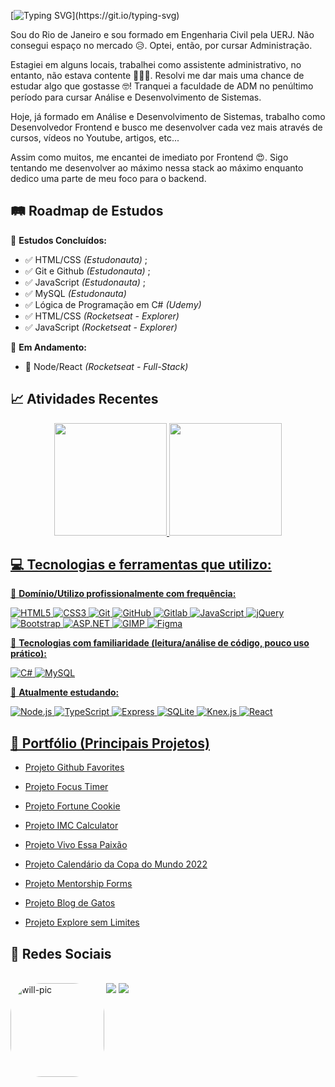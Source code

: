 [![Typing SVG](https://readme-typing-svg.herokuapp.com?font=Ubuntu&weight=600&pause=1000&color=00809F&width=450&lines=Olá%2C+eu+sou+o+Willian!;Desenvolvedor+Frontend;Seja+bem-vindo(a)+ao+meu+perfil!;)](https://git.io/typing-svg)

Sou do Rio de Janeiro e sou formado em Engenharia Civil pela UERJ. Não consegui espaço no mercado 😥. Optei, então, por cursar Administração.

Estagiei em alguns locais, trabalhei como assistente administrativo, no entanto, não estava contente 🤷🏾‍♂️. Resolvi me dar mais uma chance de estudar algo que gostasse 🤓! Tranquei a faculdade de ADM no penúltimo período para cursar Análise e Desenvolvimento de Sistemas. 

Hoje, já formado em Análise e Desenvolvimento de Sistemas, trabalho como Desenvolvedor Frontend e busco me desenvolver cada vez mais através de cursos, vídeos no Youtube, artigos, etc...

Assim como muitos, me encantei de imediato por Frontend 😍. Sigo tentando me desenvolver ao máximo nessa stack ao máximo enquanto dedico uma parte de meu foco para o backend. 

## 🛤️ Roadmap de Estudos

📖 **Estudos Concluídos:**  
- ✅ HTML/CSS *(Estudonauta)* ;
- ✅ Git e Github *(Estudonauta)* ;
- ✅ JavaScript *(Estudonauta)* ;
- ✅ MySQL *(Estudonauta)*  
- ✅ Lógica de Programação em C# *(Udemy)*  
- ✅ HTML/CSS *(Rocketseat - Explorer)*
- ✅ JavaScript *(Rocketseat - Explorer)*  

🚀 **Em Andamento:**  
- 🚀 Node/React *(Rocketseat - Full-Stack)*


## 📈 Atividades Recentes

<div align="center">
  <a href="https://github.com/willsiciliano">
  <img height="180em" src="https://github-readme-stats.vercel.app/api?username=williansiciliano&show_icons=true&theme=dracula&include_all_commits=true&count_private=true"/>
  <img height="180em" src="https://github-readme-stats.vercel.app/api/top-langs/?username=williansiciliano&layout=compact&langs_count=7&theme=dracula"/>
</div>


 ## 💻 Tecnologias e ferramentas que utilizo:

🚀 **Domínio/Utilizo profissionalmente com frequência:**

![HTML5](https://img.shields.io/badge/HTML5-E34F26?style=for-the-badge&logo=html5&logoColor=white)
![CSS3](https://img.shields.io/badge/CSS3-1572B6?style=for-the-badge&logo=css3&logoColor=white)
![Git](https://img.shields.io/badge/Git-F05032?style=for-the-badge&logo=git&logoColor=white)
![GitHub](https://img.shields.io/badge/GitHub-181717?style=for-the-badge&logo=github&logoColor=white)
![Gitlab](https://img.shields.io/badge/GitLab-%23161120.svg?style=for-the-badge&logo=gitlab&logoColor=f6991b)
![JavaScript](https://img.shields.io/badge/JavaScript-F7DF1E?style=for-the-badge&logo=javascript&logoColor=black)
![jQuery](https://img.shields.io/badge/jQuery-0769AD?style=for-the-badge&logo=jquery&logoColor=white)
![Bootstrap](https://img.shields.io/badge/Bootstrap-563D7C?style=for-the-badge&logo=bootstrap&logoColor=white)
![ASP.NET](https://img.shields.io/badge/ASP.NET-512BD4?style=for-the-badge&logo=dotnet&logoColor=white)
![GIMP](https://img.shields.io/badge/GIMP-5C5543?style=for-the-badge&logo=gimp&logoColor=white)
![Figma](https://img.shields.io/badge/Figma-F24E1E?style=for-the-badge&logo=figma&logoColor=white)


👀 **Tecnologias com familiaridade (leitura/análise de código, pouco uso prático):**

![C#](https://img.shields.io/badge/C%23-4E29CC?style=for-the-badge&logo=c-sharp&logoColor=white)
![MySQL](https://img.shields.io/badge/MySQL-4479A1?style=for-the-badge&logo=mysql&logoColor=white)


🚀 **Atualmente estudando:**

![Node.js](https://img.shields.io/badge/Node.js-339933?style=for-the-badge&logo=nodedotjs&logoColor=white)
![TypeScript](https://img.shields.io/badge/TypeScript-007ACC?style=for-the-badge&logo=typescript&logoColor=white)
![Express](https://img.shields.io/badge/Express-000000?style=for-the-badge&logo=express&logoColor=white)
![SQLite](https://img.shields.io/badge/SQLite-003B57?style=for-the-badge&logo=sqlite&logoColor=white)
![Knex.js](https://img.shields.io/badge/Knex.js-282828?style=for-the-badge&logoColor=white)
![React](https://img.shields.io/badge/React-20232A?style=for-the-badge&logo=react&logoColor=61DAFB)

         

  ## 📂 Portfólio (Principais Projetos)

  - <a href="https://williansiciliano.github.io/git-fav/">Projeto Github Favorites</a>

  - <a href="https://williansiciliano.github.io/proj_focus-timer/">Projeto Focus Timer</a>

  - <a href="https://williansiciliano.github.io/fortune-cookie/">Projeto Fortune Cookie</a>

  - <a href="https://williansiciliano.github.io/proj_imc/">Projeto IMC Calculator</a>

  - <a href="https://williansiciliano.github.io/projeto-vivo_essa_paixao/">Projeto Vivo Essa Paixão</a>
    
  - <a href="https://williansiciliano.github.io/projeto-calendario-copa-2022/">Projeto Calendário da Copa do Mundo 2022</a>  

  - <a href="https://williansiciliano.github.io/proj-mentorship-form/">Projeto Mentorship Forms</a>

  - <a href="https://williansiciliano.github.io/proj_blog-de-gatos/">Projeto Blog de Gatos</a>

  - <a href="https://williansiciliano.github.io/explore-sem-limites/">Projeto Explore sem Limites</a>
  
  
  ## 🤝 Redes Sociais
    
  <div style="display: inline_block"><br> 
  <img align="left" alt="will-pic" height="150" style="border-radius:50px;" src="https://github.com/williansiciliano/williansiciliano/assets/110183858/28a6aeb0-0908-432b-bfcb-497db38abf9c">
  <a href="https://www.instagram.com/williansiciliano/" target="_blank"><img src="https://img.shields.io/badge/-Instagram-%23E4405F?style=for-the-badge&logo=instagram&logoColor=white" target="_blank"></a>
  <a href="https://www.linkedin.com/in/willian-siciliano/" target="_blank"><img src="https://img.shields.io/badge/-LinkedIn-%230077B5?style=for-the-badge&logo=linkedin&logoColor=white" target="_blank"></a>
    

  

  
    
  </div>
  
  
  
  
